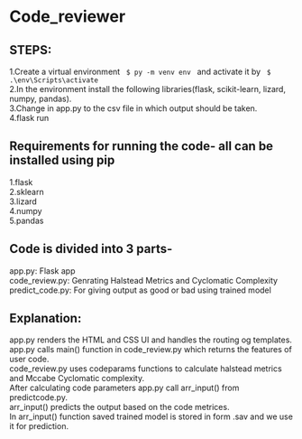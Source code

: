 # Code_reviewer #
## STEPS: ##

1.Create a virtual environment <code> $ py -m venv env </code> and activate it by <code> $ .\env\Scripts\activate </code> <br/>
2.In the environment install the following libraries(flask, scikit-learn, lizard, numpy, pandas). <br/>
3.Change in app.py to the csv file in which output should be taken.<br/>
4.flask run<br/>
## Requirements for running the code- all can be installed using pip ##

1.flask <br>
2.sklearn <br>
3.lizard <br>
4.numpy <br>
5.pandas <br>

## Code is divided into 3 parts- ##

app.py: Flask app <br/>
code_review.py: Genrating Halstead Metrics and Cyclomatic Complexity <br/>
predict_code.py: For giving output as good or bad using trained model <br/>

## Explanation: ## 

app.py renders the HTML and CSS UI and handles the routing og templates.<br/>
app.py calls main() function in code_review.py which returns the features of user code.<br/>
code_review.py uses codeparams functions to calculate halstead metrics and Mccabe Cyclomatic complexity.<br/>
After calculating code parameters app.py call arr_input() from predictcode.py.<br/>
arr_input() predicts the output based on the code metrices.<br/>
In arr_input() function saved trained model is stored in form .sav and we use it for prediction.<br/>
